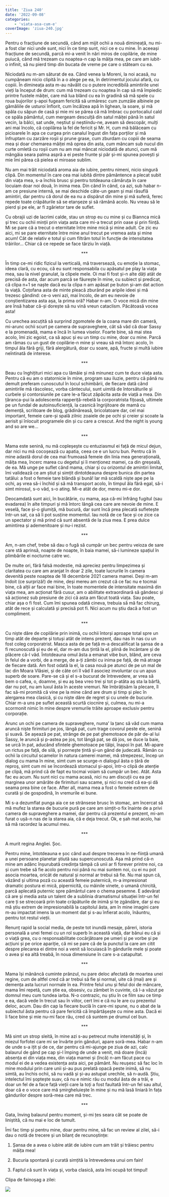 ```yaml
---
title: 'Ziua 240'
date: '2022-09-08'
categories:
    - 'viata-asa-cum-e'
coverImage: 'ziua-240.jpg'
---
```


Pentru o fracțiune de secundă, când am mijit ochii a nouă dimineață, nu mi-a fost clar nici unde sunt, nici în ce timp sunt, nici ce e cu mine. În aceeași fracțiune de secundă, parcă mi-a venit în nări miros de copilărie, de mine puiucă, când mă trezeam cu noaptea-n cap la măița mea, pe care am iubit-o infinit, să nu pierd timp din bucata de vreme pe care o stăteam cu ea.

Niciodată nu m-am săturat de ea. Când venea la Moreni, la noi acasă, nu cumpăneam nicio clipită în a o alege pe ea, în detrimentul jocului afară, cu copiii. În dimineața asta m-au năvălit cu o putere incredibilă amintirile unei vieți la început de drum: cum mă trezeam cu noaptea în cap să mă împiedic printre fustele măiței, care mă lua blând cu ea în gradină să mă spele cu roua bujorilor ș-apoi fugeam fericită să urmăresc cum zumzăie albinele pe gămăliile de usturoi înflorit, cum încălzea apă în lighean, la soare, și mă spăla cu săpun de casă și mie mi se părea că mă îmbrac cu portocaliul cald ce spăla pământul, cum mergeam desculță din satul măiței până în satul vecin, la bâlci, sat unde, neștiut și neștiindu-ne, aveam să descopăr, mulți ani mai încolo, că copilărea la fel de fericit și Mr. H, cum mă bălăceam cu picioarele în apa ce curgea prin canalul îngust din fața porților și mă înfruptam cu zarzăre roșii și prune grase, cum zburdam cu copiii de seama mea și doar chemarea măiței mă oprea din asta, cum mâncam sub nucul din curte omletă cu roșii cum nu am mai mâncat niciodată de atunci, cum mă mângâia seara palma aspră a ei peste frunte și păr și-mi spunea povești și mie îmi părea că pielea ei miroase sublim.

Nu am mai trăit niciodată aroma aia de iubire, pentru nimeni, nicio singură clipă. Din momentul în care cea mai iubită dintre pământence a plecat subit din viața mea, s-a închis brusc și pentru totdeauna cămăruța în care locuiam doar noi două, în inima mea. Din când în când, ca azi, sub habar n-am ce presiune internă, se mai deschide câte-un geam și mai răsuflă amintiri, dar pentru că dorul de ea nu a dispărut din mine și mă suferă, ferec repede toate crăpăturile să se etanșeze și să rămână acolo. Nu vreau să le pierd și pe ele, ar fi zgârietor tare de suflet.

Cu obrajii uzi de lacrimi calde, stau un strop eu cu mine și cu Biannca mică și trec cu ochii minții prin viața asta care mi-a trecut prin oase și prin ființă. Mi se pare că a trecut o eternitate între mine mică și mine adult. Ce zic eu aici, mi se pare eternitate între mine anul trecut pe vremea asta și mine acum! Cât de relativ e totul și cum filtrăm totul în funcție de intensitatea trăirilor… Chiar că ce repede se face târziu în viață.

<p style="text-align: center;">***</p>

În timp ce-mi ridic fizicul la verticală, mă traversează, cu emoție la stomac, ideea clară, cu ecou, că eu sunt responsabila cu apăsatul pe play la viața mea, sau la nivel granulat, la clipele mele. Oi mai fi fost și-n alte dăți atât de precisă de asta, dar acum parcă se făurește în mine, cu subiect și predicat, că clipa n+1 se naște dacă eu la clipa n am apăsat pe buton și-am dat action la viață. Coțofana asta de minte pleacă zburând pe aripile ideei și mă trezesc gândind: ce-o veni azi, mai încolo, de am eu nevoie de conștientizarea asta așa, la prima oră? Habar n-am. O voce mică din mine are însă habar că-și dorește să nu vină vreun cataclism. Păcătoasă vocea asta!

Cu urechea ascuțită să surprind zgomotele de la coana mare din cameră, mi-arunc ochii scurt pe camera de supraveghere, cât să văd că doar Sassy e la promenadă, mama e încă în lumea viselor. Foarte bine, să mai stea acolo, îmi zic egoist, ca să apuc și eu un timp cu mine, doar cu mine. Parcă am rămas cu un gust de copilărie-n mine și vreau să mă întorc acolo, în timpul ăla fără griji, fără alergătură, doar cu soare, apă, fructe și multă iubire neîntinată de interese.

<p style="text-align: center;">***</p>

Beau cu înghițituri mici apa cu lămâie și mă minunez cum te duce viața asta. Pentru că eu am o statornicie în mine, program sau iluzie, pentru că până nu demult preferam cunoscutul în locul schimbării, de fiecare dată când amintirile mă răscolesc, vorba cântecului, sunt uimită de întorsăturile și curbele și contorsiunile pe care le-a făcut zăpăcita asta de viață a mea. Din țăranca-pui la adolescenta rapperiță-rebelă la corporatrista fițoasă, ultimele pe un fundal de autoinsuficiență, la casnică îngrijitoare de mamă cu demență, scriitoare de blog, grădinăreasă, bricolatoare dar, cel mai important, femeie care-și spală zilnic zoaiele de pe ochi și creier și scoate la aerisit și înlocuit programele din și cu care a crescut. And the night is young and so are we…

<p style="text-align: center;">***</p>

Mama este senină, nu mă copleșește cu entuziasmul ei față de micul dejun, dar nici nu mă cocoșează cu apatia, ceea ce e un lucru bun. Pentru că în mine adastă dorul de cea mai frumoasă femeie din linia mea generațională, măița mea, încerc marea cu degetul și îi menționez mamei, ca din greșeală, de ea. Mă unge pe suflet când mama, chiar și cu orizontul de amintiri limitat, îmi validează ce am știut și simțit dintotdeauna despre bunica din partea tatălui: a fost o femeie tare blândă și bună! Iar mă scaldă niște ape pe la ochi, aș vrea să-i închid și să mă transport acolo, în timpul ăla fără egal, să-i simt mirosul, s-o văd, s-o ating. Mi-e atât de dor, mereu mi-e dor.

Deocamdată sunt aici, în bucătărie, cu mama, așa că-mi înfrâng fugitul (sau evadarea) în alte timpuri și mă întorc lângă cea care are nevoie de mine. E veselă, face și-o glumiță, mă bucură, dar sunt încă prea plecată sufletește într-un sat, ca să îi pot susține momentul. Iau notă de ce face și ce zice ca un spectator și mă prind că sunt absentă de la ziua mea. E prea dulce amintirea și ademenitoare și nu-i rezist.

<p style="text-align: center;">***</p>

Am, n-am chef, trebe să dau o fugă să cumpăr un bec pentru veioza de sare care stă aprinsă, noapte de noapte, în baia mamei, să-i lumineze spațiul în plimbările ei nocturne catre wc.

De multe ori, fără falsă modestie, mă apreciez pentru limpezimea și claritatea cu care am aranjat în doar 2 zile, toate lucrurile în camera devenită peste noaptea de 18 decembrie 2021 camera mamei. Deși m-am îndoit (ce surpriză!) de mine, deși mereu am crezut că ce fac nu e tocmai bine, că alții ar face mai bine, în toate momentele de intensitate maximă din viața mea, am acționat fără cusur, am o abilitate extraordinară să gândesc și să acționez sub presiune de zici că asta am făcut toată viața. Sau poate, chiar așa o fi fost. Cum îmi spunea odată cineva, trebuia să mă fac chirurg, atât de rece și calculată și precisă pot fi. Nici acum nu știu dacă a fost un compliment.

<p style="text-align: center;">***</p>

Cu niște dâre de copilărie prin inimă, cu ochii întorși aproape total spre un timp atât de departe și totuși atât de intens prezent, dau nas în nas cu un fost coleg corporatrist. Masca asta de pe față m-a descalificat la șansa de a fi recunoscută și eu de el, dar m-am dus țintă la el, plină de încântare și de plăcere că-l văd. Întotdeauna omul ăsta a emanat vibe bun, blând, are ceva în felul de a vorbi, de a merge, de a-ți zâmbi cu inima pe față, de mă atrage de fiecare dată. Am fost odată la el, la casa nouă pe atunci de pe un mal de lac din Moara Vlăsiei, și de câte ori îl văd îl asociez involuntar cu un apus superb de soare. Pare-se că și el s-a bucurat de întrevedere, ar vrea să bem o cafea, o, doamne, și eu aș bea vreo trei și tot p-atâta aș sta la bârfă, dar nu pot, nu am luxul ăsta în aceste vremuri. Ne îmbrățisăm la plecare, îl fac să-mi promită că vine pe la mine când are drum și timp și plec în alergarea mea clasică, și cu niște dâre de regret și cu unele de bucurie. Chiar m-a uns pe suflet această scurtă ciocnire și, culmea, nu mi-a scormonit nimic în mine despre vremurile trăite aproape exclusiv pentru corporație.

Arunc un ochi pe camera de supraveghere, numa' la țanc să văd cum mama aruncă niște firimituri pe jos, lângă pat, cum trage covorul peste ele, senină și suavă. Se așează pe pat, strânge de pe pat ghemotoace de păr de-al lui Sassy, le aruncă și p-astea pe jos, tot lângă pat, se dă jos, se duce la baie, se urcă în pat, aducând sfintele ghemotoace pe tălpi, înapoi în pat. Mi-apare un rictus pe față, de silă, și pornește țintă și-un gând de judecată. Rămân cu ochii la circuitul scamelor în natura camerei mamei, mă strepezesc, încep un dialog cu mama în mine, simt cum se scurge-n dialogul ăsta o țâră de reproș, simt cum mi se încordează stomacul și-apoi, într-o clipă de atenție pe clipă, mă prind că de fapt eu tocmai voiam să cumpăr un bec. Atât. Asta fac eu acum. Nu sunt nici cu mama acasă, nici nu am discuții cu ea pe marginea unor amărâte de firimituri sau scame, și nici nu cred că ea-și dă seama prea bine ce face. After all, mama mea a fost o femeie extrem de curată și de gospodină, în vremurile ei bune.

Mi s-a dezumflat punga aia ce se strânsese brusc în stomac, am încercat să mă mufez la starea de bucurie pură pe care am simțit-o fix înainte de a privi camera de supraveghere a mamei, dar pentru că prezentul e prezent, mi-am furat o ușă-n nas de la starea aia, că e deja trecut. Ok, e șah mat acolo, hai să mă racordez la acumul meu.

<p style="text-align: center;">***</p>

A murit regina Angliei. Șoc.

Pentru mine, întotdeauna e șoc când aud despre trecerea în ne-ființă umană a unei persoane planetar știută sau supercunoscută. Așa mă prind că-n mine am adânc înșurubată credința tâmpă că unii ar fi forever printre noi, ca și cum trebe să fie acolo pentru noi până nu mai suntem noi, cu ei nu pot asocia moartea, oricât de natural și normal ar trebui să fie. Nu mai spun că, văzând și ultima poză cu această femeie puternică, m-a impresionat dramatic postura ei mică, pipernicită, cu mâinile vinete, o umană chircită, parcă aplecată puternic spre pământul care o chema pesemne. E adevărat că are și media asta un talent de a sublinia dramatismul situației într-un fel care ți se strecoară prin toate crăpăturile de inimă și te zgândăre, dar și eu mă știu extrem de impresionabilă la capitolul ăsta, am în mine imagini care m-au impactat imens la un moment dat și s-au înfierat acolo, înăuntru, pentru tot restul vieții.

Renunț rapid la social media, de peste tot inundă mesaje, păreri, istoria personală a unei femei cu un rol superb în această viață, dar bănui eu că și o viață grea, cu o responsabilitate cocârjătoare pe umeri și pe vorbe și pe acțiuni și pe orice apariție, că mi se pare că de la punctul la care am citit despre plecarea ei dintre noi a venit să locuiască în gândurile mele și poate o avea și ea altă treabă, în noua dimensiune în care s-a catapultat.

<p style="text-align: center;">***</p>

Mama își mănâncă cuminte prânzul, nu pare deloc afectată de moartea unei regine, cum de altfel cred că ar trebui să fie și normal, uite că (mai) are și demența asta lucruri normale în ea. Printre felul unu și felul doi de mâncare, mama îmi repetă, cum știe ea, obsesiv, cu zâmbet în cuvinte, că l-a văzut pe domnul meu cum tundea iarba. N-o contrazic, nu știu în ce film sau ce timp e ea, dacă vede în trecut sau în viitor, cert îmi e că nu le are cu prezentul deloc, acum. Dau din cap la fiecare buclă în care-mi spune, nu o abat de la subiectul ăsta pentru că pare fericită că împărtășește cu mine asta. Dacă ei îi face bine și mie nu-mi face rău, cred că suntem pe drumul cel bun.

<p style="text-align: center;">***</p>

Mă simt un strop sleită, în mine azi s-au petrecut multe intensități și, în miezul forfotei care mi se învârte prin gânduri, apare soră-mea. Habar n-am de unde s-a ițit și de ce, dar pentru că mi-ajunge pe ziua de azi, calc balaurul de gând pe cap și-l împing de unde a venit, mă doare (încă) absența ei din viața mea, din viața mamei și (încă) n-am făcut pace cu modul ei de a vedea existența asta aici, pe pământ. Nu reușesc să fac loc în mine modului prin care unii și-au pus prelată opacă peste inimă, să nu simtă, au închis ochii, să nu vadă și și-au astupat urechile, să n-audă. Știu, intelectul îmi șoptește suav, că nu e nimic rău cu modul ăsta de a trăi, e doar un fel de a face față vieții care la toți a fost faultată într-un fel sau altul, doar că e o voce care mă șmirgheluiește în mine și nu mă lasă liniară în fața gândurilor despre soră-mea care mă trec.

<p style="text-align: center;">***</p>

Gata, înving balaurul pentru moment, și-mi țes seara cât se poate de liniștită, că nu mai e loc de tumult.

Îmi fac timp și pentru mine, doar pentru mine, să fac un review al zilei, să-i dau o notă de trecere și un bilanț de recunoștințe:

1. Șansa de a avea o iubire atât de iubire cum am trăit și trăiesc pentru măița mea!

2. Bucuria spontană și curată simțită la întrevederea unui om fain!

3. Faptul că sunt în viața și, vorba clasică, asta îmi ocupă tot timpul!

Clipa de fainoșag a zilei:

![](images/240-828x1024.jpeg)
